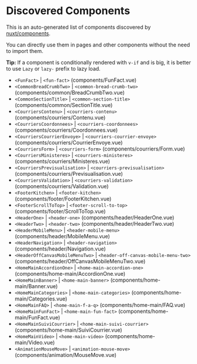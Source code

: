 # Discovered Components

This is an auto-generated list of components discovered by [nuxt/components](https://github.com/nuxt/components).

You can directly use them in pages and other components without the need to import them.

**Tip:** If a component is conditionally rendered with `v-if` and is big, it is better to use `Lazy` or `lazy-` prefix to lazy load.

- `<FunFact>` | `<fun-fact>` (components/FunFact.vue)
- `<CommonBreadCrumbTwo>` | `<common-bread-crumb-two>` (components/common/BreadCrumbTwo.vue)
- `<CommonSectionTitle>` | `<common-section-title>` (components/common/SectionTitle.vue)
- `<CourriersContenu>` | `<courriers-contenu>` (components/courriers/Contenu.vue)
- `<CourriersCoordonnees>` | `<courriers-coordonnees>` (components/courriers/Coordonnees.vue)
- `<CourriersCourrierEnvoye>` | `<courriers-courrier-envoye>` (components/courriers/CourrierEnvoye.vue)
- `<CourriersForm>` | `<courriers-form>` (components/courriers/Form.vue)
- `<CourriersMinisteres>` | `<courriers-ministeres>` (components/courriers/Ministeres.vue)
- `<CourriersPrevisualisation>` | `<courriers-previsualisation>` (components/courriers/Previsualisation.vue)
- `<CourriersValidation>` | `<courriers-validation>` (components/courriers/Validation.vue)
- `<FooterKitchen>` | `<footer-kitchen>` (components/footer/FooterKitchen.vue)
- `<FooterScrollToTop>` | `<footer-scroll-to-top>` (components/footer/ScrollToTop.vue)
- `<HeaderOne>` | `<header-one>` (components/header/HeaderOne.vue)
- `<HeaderTwo>` | `<header-two>` (components/header/HeaderTwo.vue)
- `<HeaderMobileMenu>` | `<header-mobile-menu>` (components/header/MobileMenu.vue)
- `<HeaderNavigation>` | `<header-navigation>` (components/header/Navigation.vue)
- `<HeaderOffCanvasMobileMenuTwo>` | `<header-off-canvas-mobile-menu-two>` (components/header/OffCanvasMobileMenuTwo.vue)
- `<HomeMainAccordionOne>` | `<home-main-accordion-one>` (components/home-main/AccordionOne.vue)
- `<HomeMainBanner>` | `<home-main-banner>` (components/home-main/Banner.vue)
- `<HomeMainCategories>` | `<home-main-categories>` (components/home-main/Categories.vue)
- `<HomeMainFAQ>` | `<home-main-f-a-q>` (components/home-main/FAQ.vue)
- `<HomeMainFunFact>` | `<home-main-fun-fact>` (components/home-main/FunFact.vue)
- `<HomeMainSuiviCourrier>` | `<home-main-suivi-courrier>` (components/home-main/SuiviCourrier.vue)
- `<HomeMainVideo>` | `<home-main-video>` (components/home-main/Video.vue)
- `<AnimationMouseMove>` | `<animation-mouse-move>` (components/animation/MouseMove.vue)
